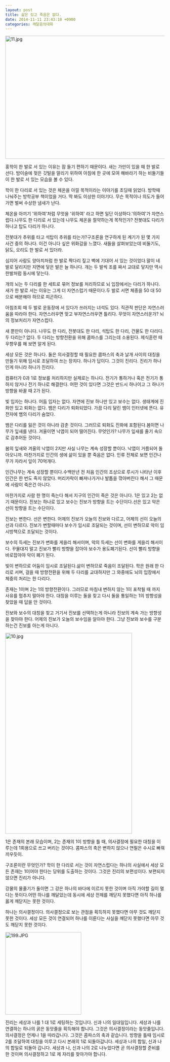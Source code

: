 ```yaml
---
layout: post
title: 삶은 있고 죽음은 없다.
date: 2014-11-11 23:43:18 +0900
categories: 깨달음의대화
---
```







<img src="assets/attach/images/198/130/536/11.jpg" alt="11.jpg" width="525" height="388" /> 

  


홍학이 한 발로 서 있는 이유는 잠 들기 편하기 때문이다. 새는 가만이 있을 때 한 발로 선다. 밤이슬에 젖은 깃털을 말리기 위하여 아침에 한 곳에 모여 해바라기 하는 비둘기들이 한 발로 서 있는 모습을 볼 수 있다.

  


학이 한 다리로 서 있는 것은 체온을 아낄 목적이라는 이야기를 초딩때 읽었다. 방학때 나눠주는 방학공부 책이었을 거다. 딱 봐도 이상한 이야기다. 무슨 목적이나 의도가 들어가면 벌써 수상한 냄새가 난다.

  


체온을 아끼기 '위하여'처럼 무엇을 '위하여' 라고 하면 일단 이상하다.'의하여'가 자연스럽다.나무도 한 다리로 서 있는데 나무도 체온을 절약하는게 목적인가? 전봇대도 다리가 하나고 탑도 다리가 하나다.

  


전봇대가 추위를 타고 석탑이 추위를 타는가?구조론을 연구하게 된 계기가 된 몇 가지 사건 중의 하나다. 이건 아니다 싶은 위화감을 느꼈다. 새들을 살펴보았는데 비둘기도, 닭도, 오리도 한 발로 서 있더라.

  


심지어 사람도 양아치처럼 한 발로 짝다리 짚고 벽에 기대어 서 있는 것이었다.말이 네 발로 달리지만 지면에 닿은 발은 늘 하나다. 개는 두 발씩 조를 짜서 교대로 닿지만 역시 한발처럼 동시에 닿는다.

  


개의 뇌는 두 다리를 한 세트로 묶어 정보를 처리하므로 뇌 입장에서는 다리가 하나다. 새가 한 발로 서는 이유는 그게 더 자연스럽기 때문이다.두 발로 서면 체중을 50 대 50으로 배분해야 하므로 피곤하다.

  


아침조회 때 두 발로 운동장에 서 있다가 쓰러지는 녀석도 있다. 직관적 판단은 자연스러움을 따라야 한다. 자연스러우면 맞고 부자연스러우면 틀리다. 무엇이 자연스러운가? 뇌의 정보처리가 자연스럽다.

  


새 뿐만이 아니다. 나무도 한 다리, 전봇대도 한 다리, 석탑도 한 다리, 건물도 한 다리다. 두 다리는? 없다. 두 다리는 방향전환을 위해 콤파스를 그리는데 소용된다. 제식훈련 때 우향우를 해 보면 알게 된다.

  


세상 모든 것은 하나다. 둘은 의사결정할 때 필요한 콤파스의 축과 날개 사이의 대칭을 만들기 위해 임시로 조달하여 쓰는 장치다. 하나가 답이다. 그것이 진리다. 진리가 하나인게 아니라 하나가 진리다.

  


컴퓨터가 0과 1로 정보를 처리하지만 실제로는 하나다. 전기가 통하거나 혹은 전기가 통하지 않거나 전기 하나로 해결한다. 어떤 것이 있다면 그것은 반드시 하나이고 그 하나가 방향을 바꿀 때 2가 된다.

  


빛 입자는 하나다. 어둠 입자는 없다. 자연에 진보 하나만 있고 보수는 없다. 생태계에 진화만 있고 퇴화는 없다. 뱀은 다리가 퇴화되었다. 가끔 다리 달린 뱀이 인터넷에 뜬다. 유전자에 뱀의 다리가 숨었다.

  


뱀은 다리를 잃은 것이 아니라 감춘 것이다. 그러므로 퇴화도 진화에 포함된다.봄이면 나무가 잎새를 낸다. 겨울이면 낙엽이 되어 떨어진다. 무엇인가? 나무가 잎새를 줄기 속으로 감추어둔 것이다.

  


봄의 잎새와 겨울의 낙엽이 2지만 사실 나무는 계속 성장할 뿐이다. 낙엽이 거름되어 돌아오니까. 마찬가지로 인간의 생에 삶이 있을 뿐 죽음은 없다. 인류 전체로 보면 인간나무가 자라서 잎이 70억개다.

  


인간나무는 계속 성장할 뿐이다.수백만년 전 처음 인간의 조상으로 루시가 나타난 이후 인간은 한 번도 죽지 않았다. 머리카락이 빠져나가거나 발톱을 깎아버린다 해서 그 때문에 사람이 죽은건 아니다.

  


마찬가지로 사람 한 명이 죽는다 해서 지구의 인간이 죽은 것은 아니다. 1은 있고 2는 없기 때문이다. 진보는 하나로 있고 보수는 진보가 방향을 트는 수단이다.선은 있고 악은 선이 방향을 트는 수단이다.

  


진보는 변한다. 선은 변한다. 어제의 진보가 오늘의 진보와 다르고, 어제의 선이 오늘의 선과 다르다. 진보가 변할때마다 보수가 임시로 조달되는 것이며, 선이 변하므로 악이 임시방책으로 조달되는 것이다.

  


보수의 득세는 진보가 변화를 게을리 해서이며, 악의 득세는 선이 변화를 게을리 해서이다. 꾸물대지 말고 진보가 빨리 방향을 잡아야 보수가 용도폐기된다. 선이 빨리 방향을 바로잡아야 악이 폐기 된다.

  


빛이 변하므로 어둠이 임시로 조달된다.삶이 변하므로 죽음이 조달된다. 학은 원래 한 다리로 서며, 걸을 때 방향전환을 위해 두 다리를 교대하지만 그 와중에도 뇌의 입장에서 체중의 처리는 한 다리다. 

  


존재는 1이며 2는 1의 방향전환이다. 그러므로 마침내 변하지 않는 1이 포착될 때 까지 사유를 멈추지 말아야 한다. 대칭을 이루는 둘을 찾고 다시 둘을 통일하는 1의 방향성을 찾았을 때 답을 안 것이다.  
  


진보와 보수의 대칭을 찾고 거기서 진보를 선택하는게 아니라 진보의 계속 가는 방향성을 찾아야 한다. 어제의 진보가 오늘의 보수임을 알아야 한다. 그냥 진보와 보수를 구분하는건 진보를 아는게 아니다.

  



<img src="assets/attach/images/198/130/536/10.jpg" alt="10.jpg" width="400" height="633" />   


  


1은 존재의 본래 모습이며, 2는 존재의 1이 방향을 틀 때, 의사결정에 필요한 대칭을 이루는데 1회용으로 쓰고 버리는 것이다. 콤파스의 축은 변하지 않으나 연필은 수시로 빠꿔 끼우듯이.

  


구조론이란 무엇인가? 학이 한 다리로 서는 것이 자연스럽다는 하나의 사실에서 세상 모든 존재는 1이어야 한다는 당위를 도출하는 것이다. 그것은 진리의 보편성이다. 보편되지 않으면 진리가 아니다.

  


강물의 물줄기가 둘이면 그 강은 하나의 바다에 이르지 못한 것이며 아직 가야할 길이 멀다는 뜻이다.어떤 하나를 깨달았는데 동시에 세상 전체를 깨닫지 못했다면 아직 하나를 옳게 깨닫지는 못한 것이다.

  


하나는 의사결정이다. 의사결정으로 보는 관점을 획득하지 못했다면 아무 것도 깨닫지 못한 것이다. 세상 모든 것이 연결되어 하나를 이룬다는 사실을 깨닫지 못했다면 아무 것도 깨닫지 못한 것이다.

  


  



 <img src="assets/attach/images/198/130/536/199.JPG" alt="199.JPG" width="240" height="260" /> 

  


진리는 세상과 나를 1 대 1로 세팅하는 것입니다. 신과 나의 일대일입니다. 세상과 나를 연결하는 하나의 굵은 동앗줄을 획득해야 합니다. 그것은 의사결정이라는 동앗줄입니다. 의사결정은 언제나 1을 따라갑니다. 그것은 콤파스의 축과 같습니다. 방향을 틀때 임시로 2를 조달하여 대칭을 이루고 다시 본래의 1로 되돌아갑니다. 세상과 나의 합일, 신과 나의 합일로 되돌아 갑니다. 세상과 나, 신과 나의 2로 나누었다면 곧 의사결정할 준비를 한 것이며 의사결정하고 1로 제 자리를 찾아가야 합니다.

